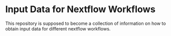 # Input Data for Nextflow Workflows

This repository is supposed to become a collection of information on how to obtain input data for different nextflow workflows.

